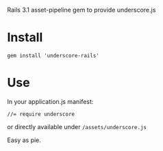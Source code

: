 Rails 3.1 asset-pipeline gem to provide underscore.js

# Install

	gem install 'underscore-rails'


# Use

In your application.js manifest:

	//= require underscore

or directly available under `/assets/underscore.js`

Easy as pie.
